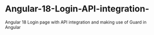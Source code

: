 # Angular-18-Login-API-integration-
Angular 18 Login page with API integration and making use of Guard in Angular
